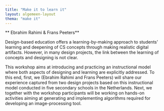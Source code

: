 ```yaml
---
title: "Make it to learn it"
layout: algemeen-layout
thema: "make it"
---
```


** Ebrahim Rahimi & Frans Peeters**

Design-based education offers a learning-by-making approach to students’ learning and deepening of CS concepts through making realistic digital artifacts.
However, in many design projects, the link between the learning of concepts and designing is not clear.

This workshop aims at introducing and practicing an instructional model where both aspects of designing and learning are explicitly addressed.
To this end, first, we (Ebrahim Rahimi and Frans Peeters) will share our experience captured from two design projects based on this instructional model conducted in five secondary schools in the Netherlands.
Next, we together with the workshop participants will be working on hands-on activities aiming at generating and implementing algorithms required for developing an image-processing tool.
